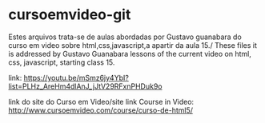 # cursoemvideo-git



Estes arquivos trata-se de aulas abordadas por Gustavo guanabara do curso em video sobre html,css,javascript,a apartir da aula 15./ These files it is addressed by Gustavo Guanabara lessons of the current video on html, css, javascript, starting class 15.

link: 
https://youtu.be/mSmz6jy4YbI?list=PLHz_AreHm4dlAnJ_jJtV29RFxnPHDuk9o

link do site do Curso em Video/site link Course in Video: http://www.cursoemvideo.com/course/curso-de-html5/
